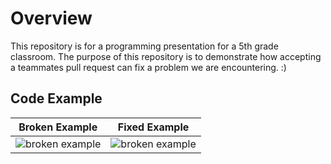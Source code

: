 # Overview
This repository is for a programming presentation for a 5th grade classroom. The purpose of this repository is to demonstrate how accepting a teammates pull request can fix a problem we are encountering. :) 

## Code Example

| Broken Example      | Fixed Example    |
|--------------|-----------|
| ![broken example](github/broken.png) |  ![broken example](github/fixed.png)   |
